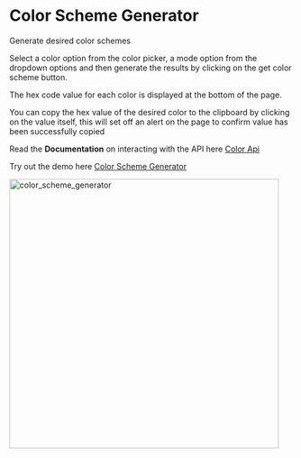 # Color Scheme Generator

Generate desired color schemes

Select a color option from the color picker, a mode option from the dropdown options and then generate the results by clicking on the get color scheme button.

The hex code value for each color is displayed at the bottom of the page.

You can copy the hex value of the desired color to the clipboard by clicking on the value itself, this will set off an alert on the page to confirm value has been successfully copied 

Read the **Documentation** on interacting with the API here [Color Api](https://www.thecolorapi.com/docs#schemes "The Color API Docs")

Try out the demo here [Color Scheme Generator](https://startling-sunflower-317378.netlify.app/ "Live Demo")

<img width="478" alt="color_scheme_generator" src="https://user-images.githubusercontent.com/83452606/214281044-544b8f2a-cdc5-467b-a3aa-257542c90dab.png">
